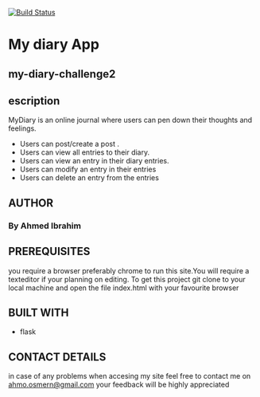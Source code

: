 [![Build Status](https://travis-ci.com/ahmo10/Diary-2.svg?branch=dev)](https://travis-ci.com/ahmo10/Diary-2)
# My diary App
## my-diary-challenge2
## escription
MyDiary is an online journal where users can pen down their thoughts and feelings. 
- Users can post/create a post .
- Users can view all entries to their diary.
- Users can view an entry in their diary entries.
- Users can  modify an entry in their entries
- Users can delete an entry from the entries



## AUTHOR
### By Ahmed Ibrahim
## PREREQUISITES
you require a browser preferably chrome to run this site.You will require a texteditor if your planning on editing.
To get this project git clone to your local machine and open the file index.html with your favourite browser
## BUILT WITH
- flask



## CONTACT DETAILS
in case of any problems when accesing my site feel free to contact me on ahmo.osmern@gmail.com your feedback will be highly appreciated
